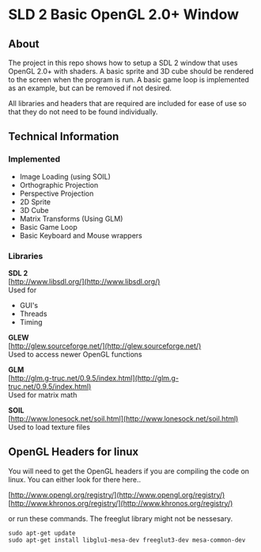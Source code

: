 SLD 2 Basic OpenGL 2.0+ Window
==============================

About
-----

The project in this repo shows how to setup a SDL 2 window that uses OpenGL 2.0+ with shaders. A basic sprite and 3D cube should be rendered to the screen when the program is run. A basic game loop is implemented as an example, but can be removed if not desired. 

All libraries and headers that are required are included for ease of use so that they do not need to be found individually. 

Technical Information
---------------------

### Implemented  

* Image Loading (using SOIL)
* Orthographic Projection 
* Perspective Projection
* 2D Sprite
* 3D Cube
* Matrix Transforms (Using GLM) 
* Basic Game Loop
* Basic Keyboard and Mouse wrappers

### Libraries

**SDL 2**  
[http://www.libsdl.org/](http://www.libsdl.org/)  
Used for 
- GUI's   
- Threads  
- Timing  

**GLEW**   
[http://glew.sourceforge.net/](http://glew.sourceforge.net/)  
Used to access newer OpenGL functions
 
**GLM**  
[http://glm.g-truc.net/0.9.5/index.html](http://glm.g-truc.net/0.9.5/index.html)  
Used for matrix math

**SOIL**  
[http://www.lonesock.net/soil.html](http://www.lonesock.net/soil.html)  
Used to load texture files 

OpenGL Headers for linux
------------------------

You will need to get the OpenGL headers if you are compiling the code on linux. You can either look for there here..  

[http://www.opengl.org/registry/](http://www.opengl.org/registry/)  
[http://www.khronos.org/registry/](http://www.khronos.org/registry/)  

or run these commands. The freeglut library might not be nessesary.   

    sudo apt-get update  
    sudo apt-get install libglu1-mesa-dev freeglut3-dev mesa-common-dev  

